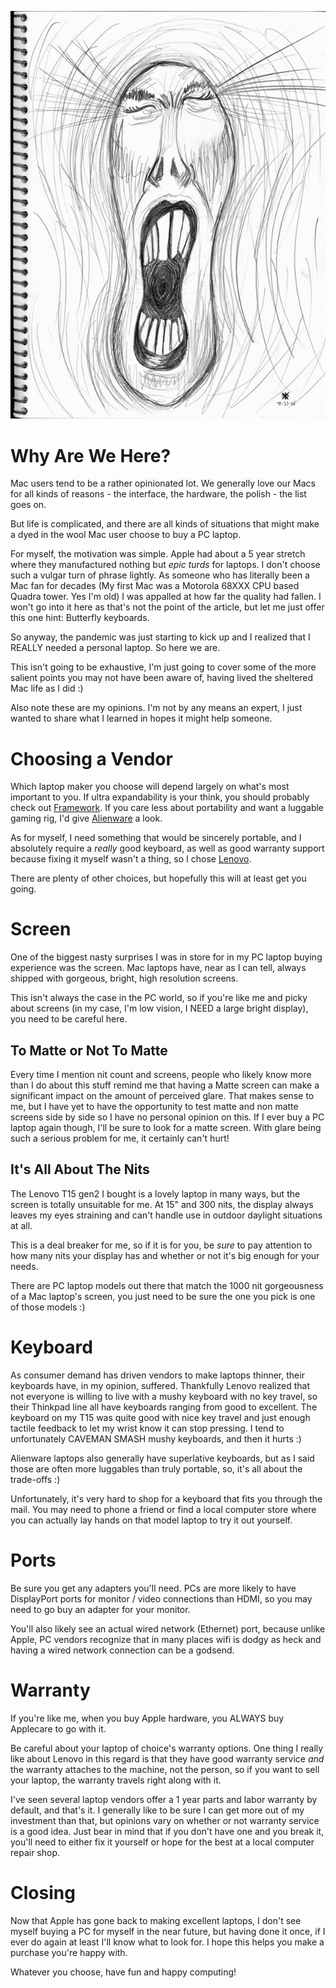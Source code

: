 <!--
.. title: A Mac User's Survival Guide For Buying A PC Laptop
.. slug: a-mac-users-survival-guide-for-buying-a-pc-laptop
.. date: 2023-07-18 09:58:05 UTC-04:00
.. tags: pc,mac,laptop,buying,survival
.. previewimage: /images/Scream.jpg
.. category: 
.. link: 
.. description: 
.. type: text
-->

!["Scream" by xuhulk is licensed under CC BY-SA 2.0.](/images/Scream.jpg)

# Why Are We Here?

Mac users tend to be a rather opinionated lot. We generally love our Macs for
all kinds of reasons - the interface, the hardware, the polish - the list goes
on.

But life is complicated, and there are all kinds of situations that might make a
dyed in the wool Mac user choose to buy a PC laptop.

For myself, the motivation was simple. Apple had about a 5 year stretch where
they manufactured nothing but *epic turds* for laptops. I don't choose such a
vulgar turn of phrase lightly. As someone who has literally been a Mac fan for
decades (My first Mac was a Motorola 68XXX CPU based Quadra tower. Yes I'm old)
I was appalled at how far the quality had fallen. I won't go into it here as
that's not the point of the article, but let me just offer this one hint:
Butterfly keyboards.

So anyway, the pandemic was just starting to kick up and I realized that I
REALLY needed a personal laptop. So here we are.

This isn't going to be exhaustive, I'm just going to cover some of the more
salient points you may not have been aware of, having lived the sheltered Mac
life as I did :)

Also note these are my opinions. I'm not by any means an expert, I just wanted
to share what I learned in hopes it might help someone.

# Choosing a Vendor

Which laptop maker you choose will depend largely on what's most important to
you. If ultra expandability is your think, you should probably check out
[Framework](https://frame.work/). If you care less about portability and want a
luggable gaming rig, I'd give
[Alienware](https://www.dell.com/en-us/gaming/alienware) a look.

As for myself, I need something that would be sincerely portable, and I
absolutely require a *really* good keyboard, as well as good warranty support
because fixing it myself wasn't a thing, so I chose
[Lenovo](https://www.lenovo.com/us/en/pc/).

There are plenty of other choices, but hopefully this will at least get you
going.

# Screen

One of the biggest nasty surprises I was in store for in my PC laptop buying
experience was the screen. Mac laptops have, near as I can tell, always shipped
with gorgeous, bright, high resolution screens.

This isn't always the case in the PC world, so if you're like me and picky about
screens (in my case, I'm low vision, I NEED a large bright display), you need to
be careful here.

## To Matte or Not To Matte

Every time I mention nit count and screens, people who likely know more than I
do about this stuff remind me that having a Matte screen can make a significant
impact on the amount of perceived glare. That makes sense to me, but I have yet
to have the opportunity to test matte and non matte screens side by side so I
have no personal opinion on this. If I ever buy a PC laptop again though, I'll
be sure to look for a matte screen. With glare being such a serious problem for
me, it certainly can't hurt!

## It's All About The Nits

The Lenovo T15 gen2 I bought is a lovely laptop in many ways, but the screen is
totally unsuitable for me. At 15" and 300 nits, the display always leaves my
eyes straining and can't handle use in outdoor daylight situations at all.

This is a deal breaker for me, so if it is for you, be *sure* to pay attention
to how many nits your display has and whether or not it's big enough for your
needs.

There are PC laptop models out there that match the 1000 nit gorgeousness of a
Mac laptop's screen, you just need to be sure the one you pick is one of those
models :)

# Keyboard

As consumer demand has driven vendors to make laptops thinner, their keyboards
have, in my opinion, suffered. Thankfully Lenovo realized that not everyone is
willing to live with a mushy keyboard with no key travel, so their Thinkpad line
all have keyboards ranging from good to excellent. The keyboard on my T15 was
quite good with nice key travel and just enough tactile feedback to let my wrist
know it can stop pressing. I tend to unfortunately CAVEMAN SMASH mushy
keyboards, and then it hurts :)

Alienware laptops also generally have superlative keyboards, but as I said those
are often more luggables than truly portable, so, it's all about the trade-offs
:)

Unfortunately, it's very hard to shop for a keyboard that fits you through the
mail. You may need to phone a friend or find a local computer store where you
can actually lay hands on that model laptop to try it out yourself.

# Ports

Be sure you get any adapters you'll need. PCs are more likely to have
DisplayPort ports for monitor / video connections than HDMI, so you may need to
go buy an adapter for your monitor.

You'll also likely see an actual wired network (Ethernet) port, because unlike
Apple, PC vendors recognize that in many places wifi is dodgy as heck and having
a wired network connection can be a godsend.

# Warranty

If you're like me, when you buy Apple hardware, you ALWAYS buy Applecare to go
with it.

Be careful about your laptop of choice's warranty options. One thing I really
like about Lenovo in this regard is that they have good warranty service *and*
the warranty attaches to the machine, not the person, so if you want to sell
your laptop, the warranty travels right along with it.

I've seen several laptop vendors offer a 1 year parts and labor warranty by
default, and that's it. I generally like to be sure I can get more out of my
investment than that, but opinions vary on whether or not warranty service is a
good idea. Just bear in mind that if you don't have one and you break it, you'll
need to either fix it yourself or hope for the best at a local computer repair
shop.

# Closing

Now that Apple has gone back to making excellent laptops, I don't see myself
buying a PC for myself in the near future, but having done it once, if I ever do
again at least I'll know what to look for. I hope this helps you make a purchase
you're happy with.

Whatever you choose, have fun and happy computing!
